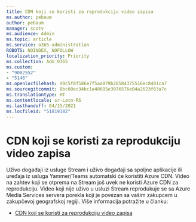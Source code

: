 ```yaml
---
title: CDN koji se koristi za reprodukciju video zapisa
ms.author: pebaum
author: pebaum
manager: scotv
ms.audience: Admin
ms.topic: article
ms.service: o365-administration
ROBOTS: NOINDEX, NOFOLLOW
localization_priority: Priority
ms.collection: Adm_O365
ms.custom:
- "9002552"
- "5146"
ms.openlocfilehash: d9c5f8f586e7f5aa079b28584375516ec8401ca7
ms.sourcegitcommit: 8bc60ec34bc1e40685e3976576e04a2623f63a7c
ms.translationtype: HT
ms.contentlocale: sr-Latn-RS
ms.lasthandoff: 04/15/2021
ms.locfileid: "51819382"
---
```

# <a name="cdn-used-for-video-playback"></a>CDN koji se koristi za reprodukciju video zapisa

Uživo događaji iz usluge Stream i uživo događaji sa spoljne aplikacije ili uređaja iz usluga Yammer/Teams automatski će koristiti Azure CDN. Video na zahtev koji se otprema na Stream još uvek ne koristi Azure CDN za reprodukciju. Video koji nije uživo u usluzi Stream reprodukuje se sa Azure Media Services servera porekla koji je povezan sa vašim zakupcem u zakupčevoj geografskoj regiji. Više informacija potražite u članku:

- [CDN koji se koristi za reprodukciju video zapisa](https://docs.microsoft.com/stream/network-overview#cdn-used-for-video-playback)
